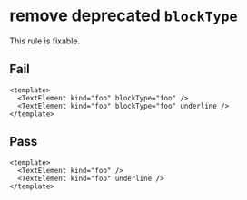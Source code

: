 # remove deprecated `blockType`

This rule is fixable.

## Fail

```vue
<template>
  <TextElement kind="foo" blockType="foo" />
  <TextElement kind="foo" blockType="foo" underline />
</template>
```

## Pass

```vue
<template>
  <TextElement kind="foo" />
  <TextElement kind="foo" underline />
</template>
```
